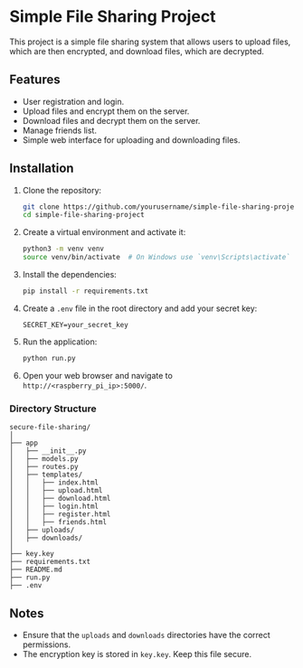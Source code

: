 # Simple File Sharing Project

This project is a simple file sharing system that allows users to upload files, which are then encrypted, and download files, which are decrypted.

## Features

- User registration and login.
- Upload files and encrypt them on the server.
- Download files and decrypt them on the server.
- Manage friends list.
- Simple web interface for uploading and downloading files.

## Installation

1. Clone the repository:
    ```sh
    git clone https://github.com/yourusername/simple-file-sharing-project.git
    cd simple-file-sharing-project
    ```

2. Create a virtual environment and activate it:
    ```sh
    python3 -m venv venv
    source venv/bin/activate  # On Windows use `venv\Scripts\activate`
    ```

3. Install the dependencies:
    ```sh
    pip install -r requirements.txt
    ```

4. Create a `.env` file in the root directory and add your secret key:
    ```
    SECRET_KEY=your_secret_key
    ```

5. Run the application:
    ```sh
    python run.py
    ```

6. Open your web browser and navigate to `http://<raspberry_pi_ip>:5000/`.

### Directory Structure
    secure-file-sharing/
    │
    ├── app                     
    │   ├── __init__.py
    │   ├── models.py
    │   ├── routes.py
    │   ├── templates/
    │   │   ├── index.html
    │   │   ├── upload.html
    │   │   ├── download.html
    │   │   ├── login.html
    │   │   ├── register.html
    │   │   ├── friends.html
    │   ├── uploads/
    │   ├── downloads/
    │
    ├── key.key
    ├── requirements.txt
    ├── README.md
    ├── run.py
    ├── .env

## Notes

- Ensure that the `uploads` and `downloads` directories have the correct permissions.
- The encryption key is stored in `key.key`. Keep this file secure.